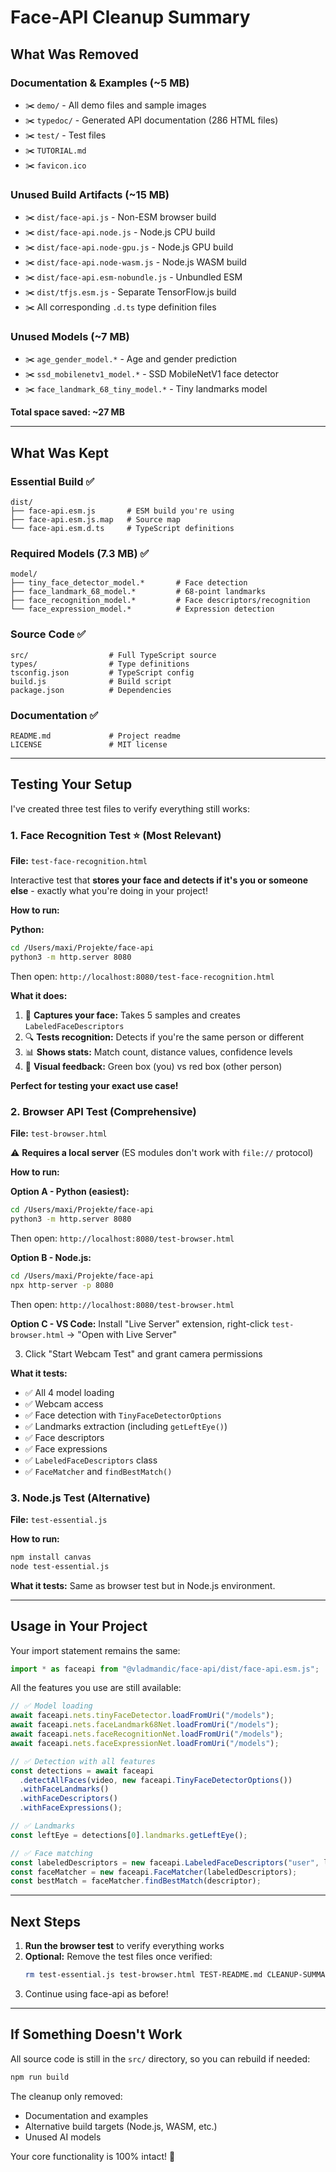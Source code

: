 # Face-API Cleanup Summary

## What Was Removed

### Documentation & Examples (~5 MB)
- ✂️ `demo/` - All demo files and sample images
- ✂️ `typedoc/` - Generated API documentation (286 HTML files)
- ✂️ `test/` - Test files
- ✂️ `TUTORIAL.md`
- ✂️ `favicon.ico`

### Unused Build Artifacts (~15 MB)
- ✂️ `dist/face-api.js` - Non-ESM browser build
- ✂️ `dist/face-api.node.js` - Node.js CPU build
- ✂️ `dist/face-api.node-gpu.js` - Node.js GPU build
- ✂️ `dist/face-api.node-wasm.js` - Node.js WASM build
- ✂️ `dist/face-api.esm-nobundle.js` - Unbundled ESM
- ✂️ `dist/tfjs.esm.js` - Separate TensorFlow.js build
- ✂️ All corresponding `.d.ts` type definition files

### Unused Models (~7 MB)
- ✂️ `age_gender_model.*` - Age and gender prediction
- ✂️ `ssd_mobilenetv1_model.*` - SSD MobileNetV1 face detector
- ✂️ `face_landmark_68_tiny_model.*` - Tiny landmarks model

**Total space saved: ~27 MB**

---

## What Was Kept

### Essential Build ✅
```
dist/
├── face-api.esm.js       # ESM build you're using
├── face-api.esm.js.map   # Source map
└── face-api.esm.d.ts     # TypeScript definitions
```

### Required Models (7.3 MB) ✅
```
model/
├── tiny_face_detector_model.*       # Face detection
├── face_landmark_68_model.*         # 68-point landmarks
├── face_recognition_model.*         # Face descriptors/recognition
└── face_expression_model.*          # Expression detection
```

### Source Code ✅
```
src/                  # Full TypeScript source
types/                # Type definitions
tsconfig.json         # TypeScript config
build.js              # Build script
package.json          # Dependencies
```

### Documentation ✅
```
README.md             # Project readme
LICENSE               # MIT license
```

---

## Testing Your Setup

I've created three test files to verify everything still works:

### 1. Face Recognition Test ⭐ (Most Relevant)
**File:** `test-face-recognition.html`

Interactive test that **stores your face and detects if it's you or someone else** - exactly what you're doing in your project!

**How to run:**

**Python:**
```bash
cd /Users/maxi/Projekte/face-api
python3 -m http.server 8080
```
Then open: `http://localhost:8080/test-face-recognition.html`

**What it does:**
1. 📸 **Captures your face:** Takes 5 samples and creates `LabeledFaceDescriptors`
2. 🔍 **Tests recognition:** Detects if you're the same person or different
3. 📊 **Shows stats:** Match count, distance values, confidence levels
4. 🎨 **Visual feedback:** Green box (you) vs red box (other person)

**Perfect for testing your exact use case!**

### 2. Browser API Test (Comprehensive)
**File:** `test-browser.html`

⚠️ **Requires a local server** (ES modules don't work with `file://` protocol)

**How to run:**

**Option A - Python (easiest):**
```bash
cd /Users/maxi/Projekte/face-api
python3 -m http.server 8080
```
Then open: `http://localhost:8080/test-browser.html`

**Option B - Node.js:**
```bash
cd /Users/maxi/Projekte/face-api
npx http-server -p 8080
```
Then open: `http://localhost:8080/test-browser.html`

**Option C - VS Code:**
Install "Live Server" extension, right-click `test-browser.html` → "Open with Live Server"

3. Click "Start Webcam Test" and grant camera permissions

**What it tests:**
- ✅ All 4 model loading
- ✅ Webcam access
- ✅ Face detection with `TinyFaceDetectorOptions`
- ✅ Landmarks extraction (including `getLeftEye()`)
- ✅ Face descriptors
- ✅ Face expressions
- ✅ `LabeledFaceDescriptors` class
- ✅ `FaceMatcher` and `findBestMatch()`

### 3. Node.js Test (Alternative)
**File:** `test-essential.js`

**How to run:**
```bash
npm install canvas
node test-essential.js
```

**What it tests:**
Same as browser test but in Node.js environment.

---

## Usage in Your Project

Your import statement remains the same:
```javascript
import * as faceapi from "@vladmandic/face-api/dist/face-api.esm.js";
```

All the features you use are still available:
```javascript
// ✅ Model loading
await faceapi.nets.tinyFaceDetector.loadFromUri("/models");
await faceapi.nets.faceLandmark68Net.loadFromUri("/models");
await faceapi.nets.faceRecognitionNet.loadFromUri("/models");
await faceapi.nets.faceExpressionNet.loadFromUri("/models");

// ✅ Detection with all features
const detections = await faceapi
  .detectAllFaces(video, new faceapi.TinyFaceDetectorOptions())
  .withFaceLandmarks()
  .withFaceDescriptors()
  .withFaceExpressions();

// ✅ Landmarks
const leftEye = detections[0].landmarks.getLeftEye();

// ✅ Face matching
const labeledDescriptors = new faceapi.LabeledFaceDescriptors("user", landmarks);
const faceMatcher = new faceapi.FaceMatcher(labeledDescriptors);
const bestMatch = faceMatcher.findBestMatch(descriptor);
```

---

## Next Steps

1. **Run the browser test** to verify everything works
2. **Optional:** Remove the test files once verified:
   ```bash
   rm test-essential.js test-browser.html TEST-README.md CLEANUP-SUMMARY.md
   ```
3. Continue using face-api as before!

---

## If Something Doesn't Work

All source code is still in the `src/` directory, so you can rebuild if needed:
```bash
npm run build
```

The cleanup only removed:
- Documentation and examples
- Alternative build targets (Node.js, WASM, etc.)
- Unused AI models

Your core functionality is 100% intact! 🎉

